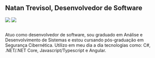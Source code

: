 ## Natan Trevisol, Desenvolvedor de Software

<div>
  <a href="mailto:trevisolnatan@gmail.com"><img src="https://img.shields.io/badge/-Gmail-%23333?style=for-the-badge&logo=gmail&logoColor=white" target="_blank"></a>
  <a href="https://www.linkedin.com/in/natantrevisol/" target="_blank"><img src="https://img.shields.io/badge/-LinkedIn-%230077B5?style=for-the-badge&logo=linkedin&logoColor=white" target="_blank"></a> 
</div>

##

Atuo como desenvolvedor de software, sou graduado em Análise e Desenvolvimento de Sistemas e estou cursando pós-graduação em Segurança Cibernética. Utilizo em meu dia a dia tecnologias como: C#, .NET/.NET Core, Javascript/Typescript e Angular.

##
